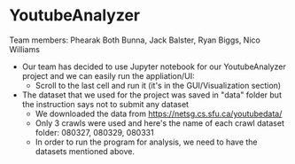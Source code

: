 # YoutubeAnalyzer
Team members: Phearak Both Bunna, Jack Balster, Ryan Biggs, Nico Williams

+ Our team has decided to use Jupyter notebook for our YoutubeAnalyzer project and we can easily run the appliation/UI:
  - Scroll to the last cell and run it (it's in the GUI/Visualization section)
+ The dataset that we used for the project was saved in "data" folder but the instruction says not to submit any dataset
  - We downloaded the data from https://netsg.cs.sfu.ca/youtubedata/
  - Only 3 crawls were used and here's the name of each crawl dataset folder: 080327, 080329, 080331
  - In order to run the program for analysis, we need to have the datasets mentioned above.

